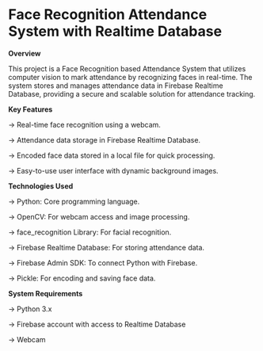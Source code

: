 # **Face Recognition Attendance System with Realtime Database**

**Overview**

This project is a Face Recognition based Attendance System that utilizes computer vision to mark attendance by recognizing faces in real-time. The system stores and manages attendance data in Firebase Realtime Database, providing a secure and scalable solution for attendance tracking.

**Key Features**

-> Real-time face recognition using a webcam.

-> Attendance data storage in Firebase Realtime Database.

-> Encoded face data stored in a local file for quick processing.

-> Easy-to-use user interface with dynamic background images.

**Technologies Used**

-> Python: Core programming language.

-> OpenCV: For webcam access and image processing.

-> face_recognition Library: For facial recognition.

-> Firebase Realtime Database: For storing attendance data.

-> Firebase Admin SDK: To connect Python with Firebase.

-> Pickle: For encoding and saving face data.

**System Requirements**

-> Python 3.x

-> Firebase account with access to Realtime Database

-> Webcam
